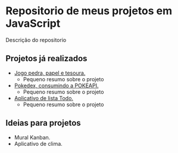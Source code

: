 # Repositorio de meus projetos em JavaScript
Descrição do repositorio

## Projetos já realizados
* [Jogo pedra, papel e tesoura.](https://victorkayk.github.io/Projetos-JavaScript/Jokenpo/src)
  - Pequeno resumo sobre o projeto
* [Pokedex, consumindo a POKEAPI.](https://victorkayk.github.io/Projetos-JavaScript/Pokedex/)
  - Pequeno resumo sobre o projeto
* [Aplicativo de lista Todo.](https://victorkayk.github.io/Projetos-JavaScript/Todo-app/public/)
  - Pequeno resumo sobre o projeto

## Ideias para projetos
* Mural Kanban.
* Aplicativo de clima.
